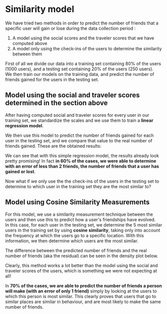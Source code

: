 # Similarity model 

We have tried two methods in order to predict the number of friends that a specific user will gain or lose during the data collection period : 
1. A model using the social scores and the traveler scores that we have computed above  
2. A model only using the check-ins of the users to determine the similarity between them

First of all we divide our data into a training set containing 80% of the users (1000 users), and a testing set containing 20% of the users (250 users).  
We then train our models on the training data, and predict the number of friends gained for the users in the testing set.

## Model using the social and traveler scores determined in the section above

After having computed social and traveler scores for every user in our training set, we standardize the scales and we use them to train a **linear regression model**. 

We then use this model to predict the number of friends gained for each user in the testing set, and we compare that value to the real number of friends gained.
These are the obtained results: 

<INSERT RESIDUAL GRAPH HERE>

We can see that with this simple regression model, the results already look pretty promising! In fact **in 60% of the cases, we were able to determine with an error of less than 2 friends, the number of friends that a user has gained or lost**. 

Now what if we only use the the check-ins of the users in the testing set to determine to which user in the training set they are the most similar to? 

## Model using Cosine Similarity Measurements

For this model, we use a similarity measurement technique between the users and then use this to predict how a user's friendships have evolved.  
In this case, for each user in the testing set, we determine the 5 most similar users in the training set by using **cosine similarity**, taking only into account the frequency at which the users go to a specific location. With this information, we then determine which users are the most similar. 

The difference between the predicted number of friends and the real number of friends (aka the residual) can be seen in the density plot below. 

<INSERT RESIDUAL GRAPH HERE>

Clearly, this method works a lot better than the model using the social and traveler scores of the users, which is something we were not expecting at all!  

In **70% of the cases, we are able to predict the number of friends a person will make (with an error of only 1 friend)** simply by looking at the users to which this person is most similar. This clearly proves that users that go to similar places are similar in behaviour, and are most likely to make the same number of friends. 




